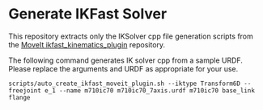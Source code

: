 # Generate IKFast Solver

This repository extracts only the IKSolver cpp file generation scripts from the [MoveIt ikfast_kinematics_plugin](https://github.com/moveit/moveit/tree/master/moveit_kinematics/ikfast_kinematics_plugin) repository.

The following command generates IK solver cpp from a sample URDF. Please replace the arguments and URDF as appropriate for your use.

```
scripts/auto_create_ikfast_moveit_plugin.sh --iktype Transform6D --freejoint e_1 --name m710ic70 m710ic70_7axis.urdf m710ic70 base_link flange
```
